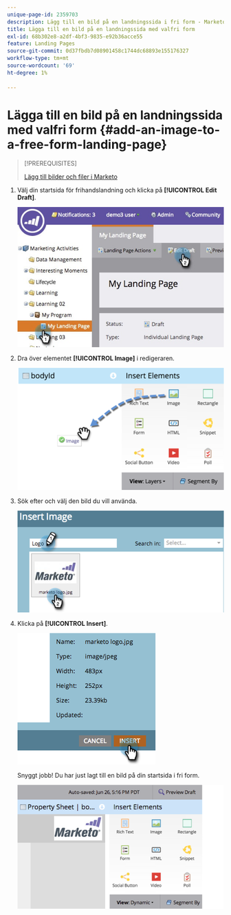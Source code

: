 ```yaml
---
unique-page-id: 2359703
description: Lägg till en bild på en landningssida i fri form - Marketo Docs - produktdokumentation
title: Lägga till en bild på en landningssida med valfri form
exl-id: 68b302e8-a2df-4bf3-9835-e92b36acce55
feature: Landing Pages
source-git-commit: 0d37fbdb7d08901458c1744dc68893e155176327
workflow-type: tm+mt
source-wordcount: '69'
ht-degree: 1%

---
```


# Lägga till en bild på en landningssida med valfri form {#add-an-image-to-a-free-form-landing-page}

>[!PREREQUISITES]
>
>[Lägg till bilder och filer i Marketo](/help/marketo/product-docs/demand-generation/images-and-files/add-images-and-files-to-marketo.md)

1. Välj din startsida för frihandslandning och klicka på **[!UICONTROL Edit Draft]**.

   ![](assets/landingpageeditdraft.jpg)

1. Dra över elementet **[!UICONTROL Image]** i redigeraren.

   ![](assets/image2015-5-21-15-3a38-3a58.png)

1. Sök efter och välj den bild du vill använda.

   ![](assets/image2014-9-16-14-3a35-3a59.png)

1. Klicka på **[!UICONTROL Insert]**.

   ![](assets/image2014-9-16-15-3a3-3a48.png)

   Snyggt jobb! Du har just lagt till en bild på din startsida i fri form.

   ![](assets/image2015-5-21-15-3a40-3a11.png)
